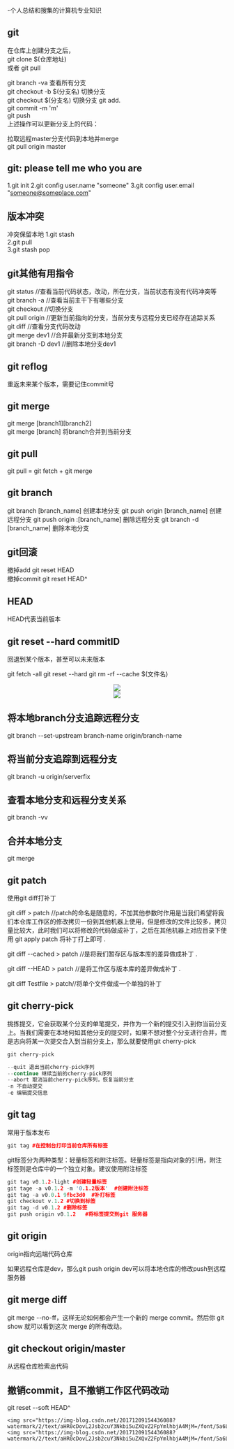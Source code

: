 -个人总结和搜集的计算机专业知识

## git 

在仓库上创建分支之后，  
git clone $(仓库地址)   
或者 git pull  

git branch -va 查看所有分支  
git checkout -b $(分支名) 切换分支  
git checkout $(分支名) 切换分支
git add.   
git commit -m 'm'  
git push  
上述操作可以更新分支上的代码：  


拉取远程master分支代码到本地并merge  
git pull origin master


## git: please tell me who you are
1.git init
2.git config user.name "someone"
3.git config user.email "someone@someplace.com"

## 版本冲突
冲突保留本地
1.git stash  
2.git pull  
3.git stash pop  
## git其他有用指令
git status //查看当前代码状态，改动，所在分支，当前状态有没有代码冲突等  
git branch -a //查看当前主干下有哪些分支  
git checkout //切换分支  
git pull origin //更新当前指向的分支，当前分支与远程分支已经存在追踪关系  
git diff //查看分支代码改动  
git merge dev1  //合并最新分支到本地分支  
git branch -D dev1 //删除本地分支dev1  

## git reflog
重返未来某个版本，需要记住commit号  

## git merge
git merge [branch1][branch2]  
git merge [branch] 将branch合并到当前分支  

## git pull
git pull  = git fetch + git merge

## git branch
git branch [branch_name] 创建本地分支
git push origin [branch_name] 创建远程分支
git push origin :[branch_name] 删除远程分支
git branch -d [branch_name] 删除本地分支

## git回滚
撤掉add git reset HEAD  
撤掉commit git reset HEAD^  


## HEAD
HEAD代表当前版本  

##  git reset --hard commitID
回退到某个版本，甚至可以未来版本  

git fetch -all
git reset --hard
git rm -rf --cache $(文件名)

<center>
    <img src="https://img-blog.csdn.net/20171209154436088?watermark/2/text/aHR0cDovL2Jsb2cuY3Nkbi5uZXQvZ2FpYmlhbjA4MjM=/font/5a6L5L2T/fontsize/400/fill/I0JBQkFCMA==/dissolve/70/gravity/SouthEast"/>
</center>


<center>
    <img src="https://img-blog.csdn.net/20171209154531188?watermark/2/text/aHR0cDovL2Jsb2cuY3Nkbi5uZXQvZ2FpYmlhbjA4MjM=/font/5a6L5L2T/fontsize/400/fill/I0JBQkFCMA==/dissolve/70/gravity/SouthEast"/>
</center>


## 将本地branch分支追踪远程分支
git branch --set-upstream branch-name origin/branch-name
## 将当前分支追踪到远程分支
git branch -u origin/serverfix
## 查看本地分支和远程分支关系
git branch -vv

## 合并本地分支
git merge

## git patch
使用git diff打补丁

git diff > patch //patch的命名是随意的，不加其他参数时作用是当我们希望将我们本仓库工作区的修改拷贝一份到其他机器上使用，但是修改的文件比较多，拷贝量比较大，此时我们可以将修改的代码做成补丁，之后在其他机器上对应目录下使用 git apply patch 将补丁打上即可 . 

git diff --cached > patch //是将我们暂存区与版本库的差异做成补丁 . 

git diff --HEAD > patch //是将工作区与版本库的差异做成补丁 . 

git diff Testfile > patch//将单个文件做成一个单独的补丁


## git cherry-pick

挑拣提交，它会获取某个分支的单笔提交，并作为一个新的提交引入到你当前分支上。当我们需要在本地何如其他分支的提交时，如果不想对整个分支进行合并，而是志向将某一次提交合入到当前分支上，那么就要使用git cherry-pick

```C++
git cherry-pick

--quit 退出当前cherry-pick序列
--continue 继续当前的cherry-pick序列
--abort 取消当前cherry-pick序列，恢复当前分支
-n 不自动提交
-e 编辑提交信息
```

## git tag

常用于版本发布

```C++
git tag #在控制台打印当前仓库所有标签
```

git标签分为两种类型：轻量标签和附注标签。轻量标签是指向对象的引用，附注标签则是仓库中的一个独立对象。建议使用附注标签



```C++
git tag v0.1.2-light #创建轻量标签
git tage -a v0.1.2 -m '0.1.2版本'  #创建附注标签
git tag -a v0.0.1 9fbc3d0  #补打标签
git checkout v.1.2 #切换到标签
git tag -d v0.1.2 #删除标签
git push origin v0.1.2	 #将标签提交到git 服务器
```



## git origin

origin指向远端代码仓库

如果远程仓库是dev，那么git push origin dev可以将本地仓库的修改push到远程服务器



## git merge diff
git merge --no-ff，这样无论如何都会产生一个新的 merge commit。然后你 git show <merge-commit-sha1> 就可以看到这次 merge 的所有改动。  
    
## git checkout origin/master
从远程仓库检索出代码

## 撤销commit，且不撤销工作区代码改动
git reset --soft HEAD^

    <img src="https://img-blog.csdn.net/20171209154436088?watermark/2/text/aHR0cDovL2Jsb2cuY3Nkbi5uZXQvZ2FpYmlhbjA4MjM=/font/5a6L5L2T/fontsize/400/fill/I0JBQkFCMA==/dissolve/70/gravity/SouthEast"/>
    <img src="https://img-blog.csdn.net/20171209154436088?watermark/2/text/aHR0cDovL2Jsb2cuY3Nkbi5uZXQvZ2FpYmlhbjA4MjM=/font/5a6L5L2T/fontsize/400/fill/I0JBQkFCMA==/dissolve/70/gravity/SouthEast"/
